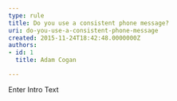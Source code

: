 ```yaml
---
type: rule
title: Do you use a consistent phone message?
uri: do-you-use-a-consistent-phone-message
created: 2015-11-24T18:42:48.0000000Z
authors:
- id: 1
  title: Adam Cogan

---
```




<span class='intro'> Enter Intro Text </span>




